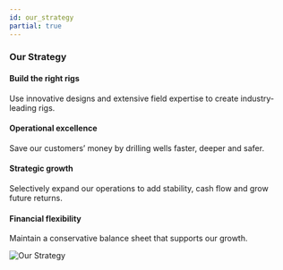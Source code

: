 ```yaml
---
id: our_strategy
partial: true
---
```


### Our Strategy

#### Build the right rigs 

Use innovative designs and extensive field expertise to create industry-leading rigs. 

#### Operational excellence

Save our customers’ money by drilling wells faster, deeper and safer. 

#### Strategic growth

Selectively expand our operations to add stability, cash flow and grow future returns.
 
#### Financial flexibility 

Maintain a conservative balance sheet that supports our growth.

![Our Strategy]({{{staticpath}}}/images/strategy.jpg)
